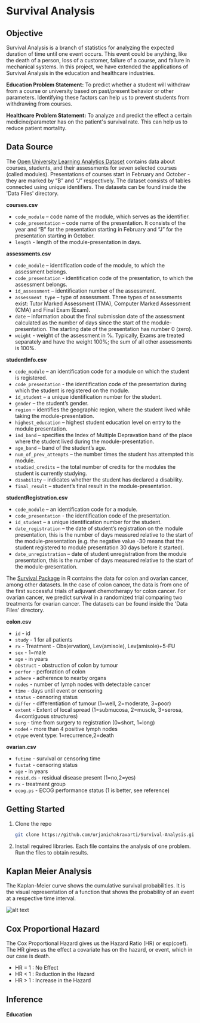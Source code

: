 # Survival Analysis 

## Objective
Survival Analysis is a branch of statistics for analyzing the expected duration of time until one event occurs. This event could be anything, like the death of a person, loss of a customer, failure of a course, and  failure in mechanical systems. 
In this project, we have extended the applications of Survival Analysis in the education and healthcare industries. 

**Education Problem Statement:**  To predict whether a student will withdraw from a course or university based on past/present behavior or other parameters. Identifying these factors can help us to prevent students from withdrawing from courses. 

**Healthcare Problem Statement:** To analyze and predict the effect a certain medicine/parameter has on the patient's survival rate. This can help us to reduce patient mortality. 

## Data Source 

The <a href="https://analyse.kmi.open.ac.uk/open_dataset">Open University Learning Analytics Dataset</a> contains data about courses, students, and their assessments for seven selected courses (called modules). Presentations of courses start in February and October - they are marked by “B” and “J” respectively. The dataset consists of tables connected using unique identifiers. The datasets can be found inside the 'Data Files' directory.

**courses.csv**
* `code_module` – code name of the module, which serves as the identifier.
* `code_presentation` – code name of the presentation. It consists of the year and “B” for the presentation starting in February and “J” for the presentation starting in October.
* `length` - length of the module-presentation in days.

**assessments.csv**
* `code_module` – identification code of the module, to which the assessment belongs.
* `code_presentation` - identification code of the presentation, to which the assessment belongs.
* `id_assessment` – identification number of the assessment.
* `assessment_type` – type of assessment. Three types of assessments exist: Tutor Marked Assessment (TMA), Computer Marked Assessment (CMA) and Final Exam (Exam).
* `date` – information about the final submission date of the assessment calculated as the number of days since the start of the module-presentation. The starting date of the presentation has number 0 (zero).
* `weight` - weight of the assessment in %. Typically, Exams are treated separately and have the weight 100%; the sum of all other assessments is 100%.

**studentInfo.csv**
* `code_module` – an identification code for a module on which the student is registered.
* `code_presentation` - the identification code of the presentation during which the student is registered on the module.
* `id_student` – a unique identification number for the student.
* `gender` – the student’s gender.
* `region` – identifies the geographic region, where the student lived while taking the module-presentation.
* `highest_education` – highest student education level on entry to the module presentation.
* `imd_band` – specifies the Index of Multiple Depravation band of the place where the student lived during the module-presentation.
* `age_band` – band of the student’s age.
* `num_of_prev_attempts` – the number times the student has attempted this module.
* `studied_credits` – the total number of credits for the modules the student is currently studying.
* `disability` – indicates whether the student has declared a disability.
* `final_result` – student’s final result in the module-presentation.

**studentRegistration.csv**
* `code_module` – an identification code for a module.
* `code_presentation` - the identification code of the presentation.
* `id_student` – a unique identification number for the student.
* `date_registration` – the date of student’s registration on the module presentation, this is the number of days measured relative to the start of the module-presentation (e.g. the negative value -30 means that the student registered to module presentation 30 days before it started).
* `date_unregistration` – date of student unregistration from the module presentation, this is the number of days measured relative to the start of the module-presentation.

The <a href="https://dmkd.cs.vt.edu/projects/survival/data/">Survival Package</a> in R contains the data for colon and ovarian cancer, among other datasets. In the case of colon cancer, the data is from one of the first successful trials of adjuvant chemotherapy for colon cancer.  For ovarian cancer, we predict survival in a randomized trial comparing two treatments for ovarian cancer. The datasets can be found inside the 'Data Files' directory.

**colon.csv**
* `id` - id
* `study` - 1 for all patients
* `rx` - Treatment - Obs(ervation), Lev(amisole), Lev(amisole)+5-FU
* `sex` -  1=male
* `age` - in years
* `obstruct` - obstruction of colon by tumour
* `perfor` - perforation of colon
* `adhere` - adherence to nearby organs
* `nodes` - number of lymph nodes with detectable cancer
* `time` - days until event or censoring
* `status` - censoring status
* `differ` - differentiation of tumour (1=well, 2=moderate, 3=poor)
* `extent` - Extent of local spread (1=submucosa, 2=muscle, 3=serosa, 4=contiguous structures)
* `surg` - time from surgery to registration (0=short, 1=long)
* `node4` - more than 4 positive lymph nodes
* `etype` event type: 1=recurrence,2=death

**ovarian.csv**
* `futime` - survival or censoring time
* `fustat` - censoring status
* `age` - in years
* `resid.ds` - residual disease present (1=no,2=yes)
* `rx` - treatment group
* `ecog.ps` - ECOG performance status (1 is better, see reference)

## Getting Started
1. Clone the repo
   ```sh
   git clone https://github.com/urjanichakravarti/Survival-Analysis.git
   ```

2. Install required libraries. Each file contains the analysis of one problem. Run the files to obtain results.

## Kaplan Meier Analysis
The Kaplan-Meier curve shows the cumulative survival probabilities. It is the visual representation of a function that shows the probability of an event at a respective time interval.

![alt text](https://datatab.net/assets/tutorial/survival/Kaplan_Meier_survival_time_curves.png)

## Cox Proportional Hazard 
The Cox Proportional Hazard gives us the Hazard Ratio (HR) or exp(coef). The HR gives us the effect a covariate has on the hazard, or event, which in our case is death.
* HR = 1 : No Effect
* HR < 1 : Reduction in the Hazard
* HR > 1 : Increase in the Hazard

## Inference 

#### Education 




